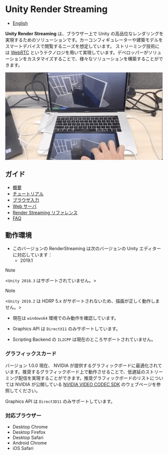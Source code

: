 # Unity Render Streaming

- [English](../index.md)

**Unity Render Streaming** は、ブラウザー上で Unity の高品位なレンダリングを実現するためのソリューションです。カーコンフィギュレーターや建築モデルをスマートデバイスで閲覧するニーズを想定しています。
ストリーミング技術には [WebRTC](https://webrtc.org/) というテクノロジを用いて実現しています。デベロッパーがソリューションをカスタマイズすることで、様々なソリューションを構築することができます。

<img src="../images/multitouch.gif" width=500 align=center>

## ガイド

* [概要](overview.md)
* [チュートリアル](tutorial.md)
* [ブラウザ入力](input.md)
* [Web サーバ](webserver.md)
* [Render Streaming リファレンス](class-renderstreaming.md)
* [FAQ](faq.md)

## 動作環境

- このバージョンの RenderStreaming は次のバージョンの Unity エディターに対応しています：
  - 2019.1

> [!NOTE]
> <`Unity 2018.3` はサポートされていません。>

> [!NOTE]
> <`Unity 2019.2` は HDRP 5.x がサポートされないため、描画が正しく動作しません。>

- 現在は `windows64` 環境でのみ動作を確認しています。

- Graphics API は `DirectX11` のみサポートしています。

- Scripting Backend の `IL2CPP` は現在のところサポートされていません。

### グラフィックスカード

バージョン 1.0.0 現在、 NVIDIA が提供するグラフィックボードに最適化されています。推奨するグラフィックボード上で動作させることで、低遅延のストリーミング配信を実現することができます。推奨グラフィックボードのリストについては NVIDIA が公開している [NVIDIA VIDEO CODEC SDK](https://developer.nvidia.com/video-encode-decode-gpu-support-matrix) のウェブページを参照してください。

Graphics API は `Direct3D11` のみサポートしています。

### 対応ブラウザー

- Desktop Chrome
- Desktop Firefox
- Desktop Safari
- Android Chrome
- iOS Safari
